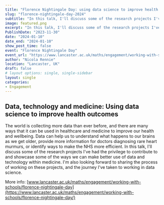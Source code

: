 ```yaml
---
title: "Florence Nightingale Day: using data science to improve health outcomes"
slug: "florence-nightingale-day-2024"
subtitle: "In this talk, I'll discuss some of the research projects I've had the privilege to contribute to and showcase some of the ways we can make better use of data and technology within medicine."
image: featured.png
excerpt: "In this talk, I'll discuss some of the research projects I've had the privilege to contribute to and showcase some of the ways we can make better use of data and technology within medicine."
PublishDate: "2023-11-30"
date: "2024-01-10"
date_end: "2024-01-10"
show_post_time: false
event: "Florence Nightingale Day"
event_url: "https://www.lancaster.ac.uk/maths/engagement/working-with-schools/florence-nightingale-day/"
author: "Nicola Rennie"
location: "Lancaster, UK"
draft: false
# layout options: single, single-sidebar
layout: single
categories:
- Engagement
---
```


## Data, technology and medicine: Using data science to improve health outcomes

The world is collecting more data than ever before, and there are many ways that it can be used in healthcare and medicine to improve our health and wellbeing. Data can help us to understand what happens to our brains as we get older, provide more information for doctors diagnosing rare heart murmurs, or identify ways to make the NHS more efficient. In this talk, I'll discuss some of the research projects I've had the privilege to contribute to and showcase some of the ways we can make better use of data and technology within medicine. I'm also looking forward to sharing the process of working on these projects, and the journey I’ve taken to working in data science.

More info: [www.lancaster.ac.uk/maths/engagement/working-with-schools/florence-nightingale-day](https://www.lancaster.ac.uk/maths/engagement/working-with-schools/florence-nightingale-day/)